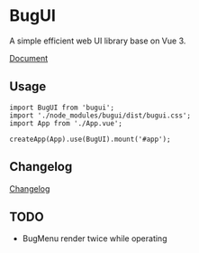 # BugUI

A simple efficient web UI library base on Vue 3.

[Document](https://lgyin.github.io/bugui)

## Usage
```
import BugUI from 'bugui';
import './node_modules/bugui/dist/bugui.css';
import App from './App.vue';

createApp(App).use(BugUI).mount('#app');
```

## Changelog
[Changelog](https://lgyin.github.io/bugui/#Changelog)

## TODO
- BugMenu render twice while operating
